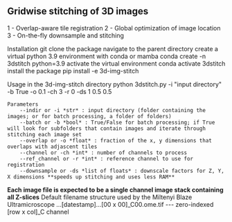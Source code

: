 **Gridwise stitching of 3D images**
--------------------------------
1 - Overlap-aware tile registration
2 - Global optimization of image location
3 - On-the-fly downsample and stitching

Installation
	git clone the package
	navigate to the parent directory
	create a virtual python 3.9 environment with conda or mamba
		conda create -n 3dstitch python=3.9
	activate the virtual environment
		conda activate 3dstitch
	install the package
		pip install -e 3d-img-stitch

Usage
	in the 3d-img-stitch directory
		python 3dstitch.py -i "input directory" -b True -o 0.1 -ch 3 -r 0 -ds 1 0.5 0.5
		
	Parameters
		--indir or -i *str* : input directory (folder containing the images; or for batch processing, a folder of folders)
		--batch or -b *bool* : True/False for batch processing; if True will look for subfolders that contain images and iterate through stitching each image set
		--overlap or -o *float* : fraction of the x, y dimensions that overlaps with adjascent tiles
		--channel or -ch *int* : number of channels to process
		--ref_channel or -r *int* : reference channel to use for registration
		--downsample or -ds *list of floats* : downscale factors for Z, Y, X dimensions **speeds up stitching and uses less RAM**
		
**Each image file is expected to be a single channel image stack containing all Z-slices**
Default filename structure used by the Miltenyi Blaze Ultramicroscope
	...[datestamp]...[00 x 00]_C00.ome.tif   --- zero-indexed [row x col]_C channel
